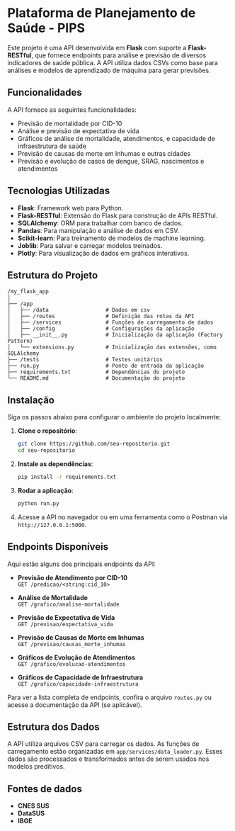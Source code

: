 # Plataforma de Planejamento de Saúde - PIPS

Este projeto é uma API desenvolvida em **Flask** com suporte a **Flask-RESTful**, que fornece endpoints para análise e previsão de diversos indicadores de saúde pública. A API utiliza dados CSVs como base para análises e modelos de aprendizado de máquina para gerar previsões.

## Funcionalidades

A API fornece as seguintes funcionalidades:
- Previsão de mortalidade por CID-10
- Análise e previsão de expectativa de vida
- Gráficos de análise de mortalidade, atendimentos, e capacidade de infraestrutura de saúde
- Previsão de causas de morte em Inhumas e outras cidades
- Previsão e evolução de casos de dengue, SRAG, nascimentos e atendimentos

## Tecnologias Utilizadas

- **Flask**: Framework web para Python.
- **Flask-RESTful**: Extensão do Flask para construção de APIs RESTful.
- **SQLAlchemy**: ORM para trabalhar com banco de dados.
- **Pandas**: Para manipulação e análise de dados em CSV.
- **Scikit-learn**: Para treinamento de modelos de machine learning.
- **Joblib**: Para salvar e carregar modelos treinados.
- **Plotly**: Para visualização de dados em gráficos interativos.

## Estrutura do Projeto

```
/my_flask_app
│
├── /app
│   ├── /data                  # Dados em csv
│   ├── /routes                # Definição das rotas da API
│   ├── /services              # Funções de carregamento de dados
│   ├── /config                # Configurações da aplicação
│   ├── __init__.py            # Inicialização da aplicação (Factory Pattern)
│   └── extensions.py          # Inicialização das extensões, como SQLAlchemy
├── /tests                     # Testes unitários
├── run.py                     # Ponto de entrada da aplicação
├── requirements.txt           # Dependências do projeto
└── README.md                  # Documentação do projeto
```

## Instalação

Siga os passos abaixo para configurar o ambiente do projeto localmente:

1. **Clone o repositório**:
   ```bash
   git clone https://github.com/seu-repositorio.git
   cd seu-repositorio
   ```

2. **Instale as dependências**:
   ```bash
   pip install -r requirements.txt
   ```

3. **Rodar a aplicação**:
   ```bash
   python run.py
   ```

4. Acesse a API no navegador ou em uma ferramenta como o Postman via `http://127.0.0.1:5000`.

## Endpoints Disponíveis

Aqui estão alguns dos principais endpoints da API:

- **Previsão de Atendimento por CID-10**  
  `GET /predicao/<string:cid_10>`
  
- **Análise de Mortalidade**  
  `GET /grafico/analise-mortalidade`

- **Previsão de Expectativa de Vida**  
  `GET /previsao/expectativa_vida`

- **Previsão de Causas de Morte em Inhumas**  
  `GET /previsao/causas_morte_inhumas`

- **Gráficos de Evolução de Atendimentos**  
  `GET /grafico/evolucao-atendimentos`

- **Gráficos de Capacidade de Infraestrutura**  
  `GET /grafico/capacidade-infraestrutura`

Para ver a lista completa de endpoints, confira o arquivo `routes.py` ou acesse a documentação da API (se aplicável).

## Estrutura dos Dados

A API utiliza arquivos CSV para carregar os dados. As funções de carregamento estão organizadas em `app/services/data_loader.py`. Esses dados são processados e transformados antes de serem usados nos modelos preditivos.

## Fontes de dados
- **CNES SUS**
- **DataSUS**
- **IBGE**